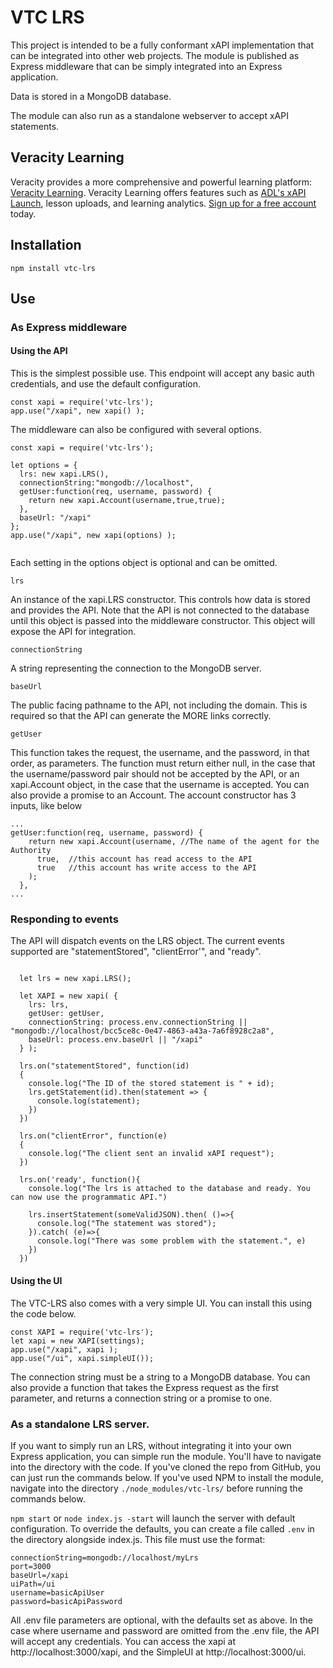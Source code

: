 # VTC LRS

This project is intended to be a fully conformant xAPI implementation that can be integrated into other web projects. The module is published as Express middleware that can be simply integrated into an Express application. 

Data is stored in a MongoDB database.

The module can also run as a standalone webserver to accept xAPI statements. 

## Veracity Learning
Veracity provides a more comprehensive and powerful learning platform: [Veracity Learning](https://lrs.io). Veracity Learning 
offers features such as [ADL's xAPI Launch](https://github.com/adlnet/xapi-launch), lesson uploads, and learning analytics. [Sign up for a free account](https://lrs.io/ui/users/create/) today.

## Installation

`npm install vtc-lrs`

## Use

### As Express middleware

#### Using the API 
This is the simplest possible use. This endpoint will accept any basic auth credentials, and use the default configuration.
```
const xapi = require('vtc-lrs');
app.use("/xapi", new xapi() );

```

The middleware can also be configured with several options.
```
const xapi = require('vtc-lrs');

let options = {
  lrs: new xapi.LRS(),  
  connectionString:"mongodb://localhost",
  getUser:function(req, username, password) {
    return new xapi.Account(username,true,true);
  },
  baseUrl: "/xapi"
};
app.use("/xapi", new xapi(options) );


```

Each setting in the options object is optional and can be omitted. 

`lrs` 

An instance of the xapi.LRS constructor. This controls how data is stored and provides the API. Note that the API is not connected to the database until this object is passed into the middleware constructor. This object will expose the API for integration.


`connectionString`

A string representing the connection to the MongoDB server. 

`baseUrl`

The public facing pathname to the API, not including the domain. This is required so that the API can generate the MORE links correctly.  

`getUser`

This function takes the request, the username, and the password, in that order, as parameters. The function must return either null, in the case that the username/password pair should not be accepted by the API, or an xapi.Account object, in the case that the username is accepted. You can also provide a promise to an Account. The account constructor has 3 inputs, like below

```
...
getUser:function(req, username, password) {
    return new xapi.Account(username, //The name of the agent for the Authority
      true,  //this account has read access to the API
      true   //this account has write access to the API
    ); 
  },
...
```

### Responding to events

The API will dispatch events on the LRS object. The current events supported are "statementStored", "clientError'", and "ready".  
```
  
  let lrs = new xapi.LRS(); 
  
  let XAPI = new xapi( {
    lrs: lrs,
    getUser: getUser,
    connectionString: process.env.connectionString || "mongodb://localhost/bcc5ce8c-0e47-4863-a43a-7a6f8928c2a8",
    baseUrl: process.env.baseUrl || "/xapi"
  } );

  lrs.on("statementStored", function(id)
  {
    console.log("The ID of the stored statement is " + id);
    lrs.getStatement(id).then(statement => {
      console.log(statement);
    })
  })

  lrs.on("clientError", function(e)
  {
    console.log("The client sent an invalid xAPI request");
  })

  lrs.on('ready', function(){
    console.log("The lrs is attached to the database and ready. You can now use the programmatic API.")

    lrs.insertStatement(someValidJSON).then( ()=>{
      console.log("The statement was stored");
    }).catch( (e)=>{
      console.log("There was some problem with the statement.", e)
    })
  })

```

#### Using the UI

The VTC-LRS also comes with a very simple UI. You can install this using the code below.

```
const XAPI = require('vtc-lrs');
let xapi = new XAPI(settings);
app.use("/xapi", xapi );
app.use("/ui", xapi.simpleUI());
```

The connection string must be a string to a MongoDB database. You can also provide a function that takes the Express request as the first parameter, and returns a connection string or a promise to one. 

### As a standalone LRS server.

If you want to simply run an LRS, without integrating it into your own Express application, you can simple run the module. You'll have to navigate into the directory with the code. If you've cloned the repo from GitHub, you can just run the commands below. If you've used NPM to install the module, navigate into the directory `./node_modules/vtc-lrs/` before running the commands below.

`npm start` or `node index.js -start` will launch the server with default configuration. To override the defaults, you can create a file called `.env` in the directory alongside index.js. This file must use the format:

```
connectionString=mongodb://localhost/myLrs
port=3000
baseUrl=/xapi
uiPath=/ui
username=basicApiUser
password=basicApiPassword
```

All .env file parameters are optional, with the defaults set as above. In the case where username and password are omitted from the .env file, the API will accept any credentials. You can access the xapi at http://localhost:3000/xapi, and the SimpleUI at http://localhost:3000/ui.
